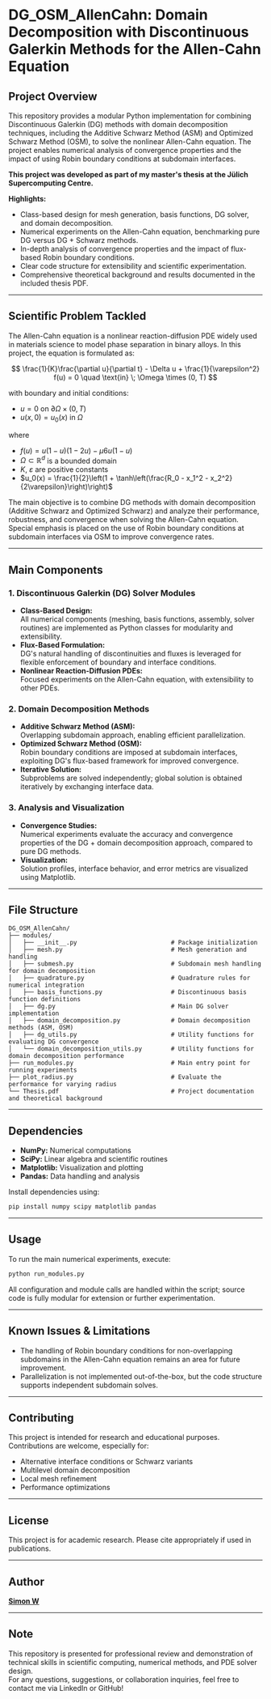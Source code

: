 # DG_OSM_AllenCahn: Domain Decomposition with Discontinuous Galerkin Methods for the Allen-Cahn Equation

## Project Overview

This repository provides a modular Python implementation for combining Discontinuous Galerkin (DG) methods with domain decomposition techniques, including the Additive Schwarz Method (ASM) and Optimized Schwarz Method (OSM), to solve the nonlinear Allen-Cahn equation. The project enables numerical analysis of convergence properties and the impact of using Robin boundary conditions at subdomain interfaces.

**This project was developed as part of my master's thesis at the Jülich Supercomputing Centre.**

**Highlights:**
- Class-based design for mesh generation, basis functions, DG solver, and domain decomposition.
- Numerical experiments on the Allen-Cahn equation, benchmarking pure DG versus DG + Schwarz methods.
- In-depth analysis of convergence properties and the impact of flux-based Robin boundary conditions.
- Clear code structure for extensibility and scientific experimentation.
- Comprehensive theoretical background and results documented in the included thesis PDF.

---

## Scientific Problem Tackled

The Allen-Cahn equation is a nonlinear reaction-diffusion PDE widely used in materials science to model phase separation in binary alloys. In this project, the equation is formulated as:

$$
\frac{1}{K}\frac{\partial u}{\partial t} - \Delta u + \frac{1}{\varepsilon^2} f(u) = 0 \quad \text{in} \; \Omega \times (0, T)
$$

with boundary and initial conditions:
- $u = 0$ on $\partial\Omega \times (0, T)$
- $u(x, 0) = u_0(x)$ in $\Omega$

where
- $f(u) = u(1-u)(1-2u) - \mu 6u(1-u)$
- $\Omega \subset \mathbb{R}^d$ is a bounded domain
- $K$, $\varepsilon$ are positive constants
- $u_0(x) = \frac{1}{2}\left(1 + \tanh\left(\frac{R_0 - x_1^2 - x_2^2}{2\varepsilon}\right)\right)$

The main objective is to combine DG methods with domain decomposition (Additive Schwarz and Optimized Schwarz) and analyze their performance, robustness, and convergence when solving the Allen-Cahn equation. Special emphasis is placed on the use of Robin boundary conditions at subdomain interfaces via OSM to improve convergence rates.

---

## Main Components

### 1. Discontinuous Galerkin (DG) Solver Modules

- **Class-Based Design:**  
  All numerical components (meshing, basis functions, assembly, solver routines) are implemented as Python classes for modularity and extensibility.
- **Flux-Based Formulation:**  
  DG's natural handling of discontinuities and fluxes is leveraged for flexible enforcement of boundary and interface conditions.
- **Nonlinear Reaction-Diffusion PDEs:**  
  Focused experiments on the Allen-Cahn equation, with extensibility to other PDEs.

### 2. Domain Decomposition Methods

- **Additive Schwarz Method (ASM):**  
  Overlapping subdomain approach, enabling efficient parallelization.
- **Optimized Schwarz Method (OSM):**  
  Robin boundary conditions are imposed at subdomain interfaces, exploiting DG's flux-based framework for improved convergence.
- **Iterative Solution:**  
  Subproblems are solved independently; global solution is obtained iteratively by exchanging interface data.

### 3. Analysis and Visualization

- **Convergence Studies:**  
  Numerical experiments evaluate the accuracy and convergence properties of the DG + domain decomposition approach, compared to pure DG methods.
- **Visualization:**  
  Solution profiles, interface behavior, and error metrics are visualized using Matplotlib.

---

## File Structure

```
DG_OSM_AllenCahn/
├── modules/                                
│   ├── __init__.py                          # Package initialization
│   ├── mesh.py                              # Mesh generation and handling
│   ├── submesh.py                           # Subdomain mesh handling for domain decomposition
│   ├── quadrature.py                        # Quadrature rules for numerical integration
│   ├── basis_functions.py                   # Discontinuous basis function definitions
│   ├── dg.py                                # Main DG solver implementation
│   ├── domain_decomposition.py              # Domain decomposition methods (ASM, OSM)
│   ├── dg_utils.py                          # Utility functions for evaluating DG convergence
│   └── domain_decomposition_utils.py        # Utility functions for domain decomposition performance
├── run_modules.py                           # Main entry point for running experiments
├── plot_radius.py                           # Evaluate the performance for varying radius
└── Thesis.pdf                               # Project documentation and theoretical background

```
---

## Dependencies

- **NumPy:** Numerical computations
- **SciPy:** Linear algebra and scientific routines
- **Matplotlib:** Visualization and plotting
- **Pandas:** Data handling and analysis

Install dependencies using:
```bash
pip install numpy scipy matplotlib pandas
```

---

## Usage

To run the main numerical experiments, execute:
```bash
python run_modules.py
```
All configuration and module calls are handled within the script; source code is fully modular for extension or further experimentation.

---

## Known Issues & Limitations

- The handling of Robin boundary conditions for non-overlapping subdomains in the Allen-Cahn equation remains an area for future improvement.
- Parallelization is not implemented out-of-the-box, but the code structure supports independent subdomain solves.

---

## Contributing

This project is intended for research and educational purposes. Contributions are welcome, especially for:
- Alternative interface conditions or Schwarz variants
- Multilevel domain decomposition
- Local mesh refinement
- Performance optimizations

---

## License

This project is for academic research. Please cite appropriately if used in publications.

---

## Author

**[Simon W](https://www.linkedin.com/in/simon-w-32183a292)**  

---

## Note

This repository is presented for professional review and demonstration of technical skills in scientific computing, numerical methods, and PDE solver design.  
For any questions, suggestions, or collaboration inquiries, feel free to contact me via LinkedIn or GitHub!
